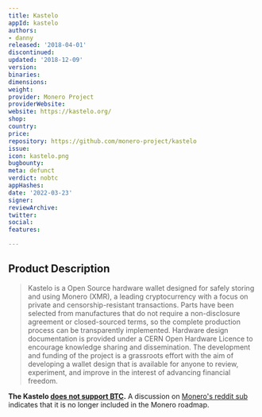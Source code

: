 ```yaml
---
title: Kastelo
appId: kastelo
authors:
- danny
released: '2018-04-01'
discontinued: 
updated: '2018-12-09'
version: 
binaries: 
dimensions: 
weight: 
provider: Monero Project
providerWebsite: 
website: https://kastelo.org/
shop: 
country: 
price: 
repository: https://github.com/monero-project/kastelo
issue: 
icon: kastelo.png
bugbounty: 
meta: defunct
verdict: nobtc
appHashes: 
date: '2022-03-23'
signer: 
reviewArchive: 
twitter: 
social: 
features: 

---
```


## Product Description 

> Kastelo is a Open Source hardware wallet designed for safely storing and using Monero (XMR), a leading cryptocurrency with a focus on private and censorship-resistant transactions. Parts have been selected from manufactures that do not require a non-disclosure agreement or closed-sourced terms, so the complete production process can be transparently implemented. Hardware design documentation is provided under a CERN Open Hardware Licence to encourage knowledge sharing and dissemination. The development and funding of the project is a grassroots effort with the aim of developing a wallet design that is available for anyone to review, experiment, and improve in the interest of advancing financial freedom.

**The Kastelo [does not support BTC](https://github.com/monero-project/kastelo/issues/31).** A discussion on [Monero's reddit sub](https://old.reddit.com/r/Monero/comments/ikt5ln/i_think_its_time_we_talked_about_kastelo/) indicates that it is no longer included in the Monero roadmap.